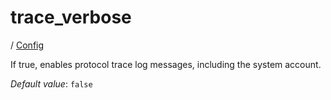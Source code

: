 # trace_verbose

/ [Config](../index.md) 

If true, enables protocol trace log messages,
including the system account.

*Default value*: `false`
